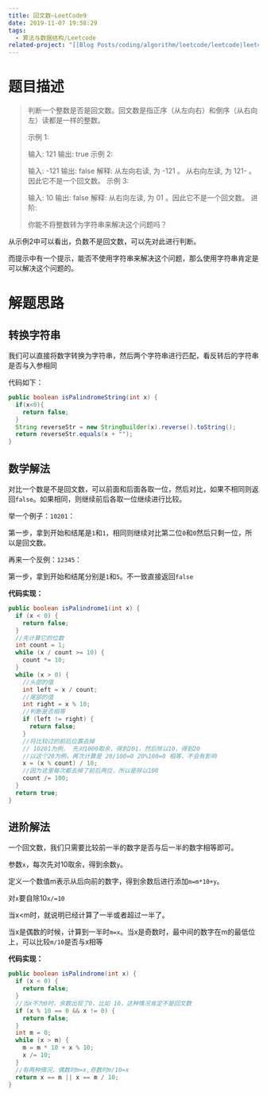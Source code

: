 ```yaml
---
title: 回文数—LeetCode9
date: 2019-11-07 19:58:29
tags:
  - 算法与数据结构/Leetcode
related-project: "[[Blog Posts/coding/algorithm/leetcode/leetcode|leetcode]]"
---
```


# 题目描述

>判断一个整数是否是回文数。回文数是指正序（从左向右）和倒序（从右向左）读都是一样的整数。
>
>示例 1:
>
>输入: 121
>输出: true
>示例 2:
>
>输入: -121
>输出: false
>解释: 从左向右读, 为 -121 。 从右向左读, 为 121- 。因此它不是一个回文数。
>示例 3:
>
>输入: 10
>输出: false
>解释: 从右向左读, 为 01 。因此它不是一个回文数。
>进阶:
>
>你能不将整数转为字符串来解决这个问题吗？
>

从示例2中可以看出，负数不是回文数，可以先对此进行判断。

而提示中有一个提示，能否不使用字符串来解决这个问题，那么使用字符串肯定是可以解决这个问题的。

<!--more-->

# 解题思路

## 转换字符串

我们可以直接将数字转换为字符串，然后两个字符串进行匹配，看反转后的字符串是否与入参相同

代码如下：

```java
public boolean isPalindromeString(int x) {
  if(x<0){
    return false;
  }
  String reverseStr = new StringBuilder(x).reverse().toString();
  return reverseStr.equals(x + "");
}
```

## 数学解法

对比一个数是不是回文数，可以前面和后面各取一位，然后对比，如果不相同则返回`false`。如果相同，则继续前后各取一位继续进行比较。

举一个例子：`10201`：

第一步，拿到开始和结尾是`1`和`1`，相同则继续对比第二位`0`和`0`然后只剩一位，所以是回文数。

再来一个反例：`12345`：

第一步，拿到开始和结尾分别是`1`和`5`。不一致直接返回`false`

**代码实现：**

```java
public boolean isPalindrome1(int x) {
  if (x < 0) {
    return false;
  }
  //先计算它的位数
  int count = 1;
  while (x / count >= 10) {
    count *= 10;
  }
  while (x > 0) {
    //头部的值
    int left = x / count;
    //尾部的值
    int right = x % 10;
    //判断是否相等
    if (left != right) {
      return false;
    }
    //将比较过的前后位置去掉
    // 10201为例， 先对1000取余，得到201，然后除以10，得到20
    //以这个20为例，再次计算是 20/100=0 20%100=0 相等，不会有影响
    x = (x % count) / 10;
    //因为这里每次都去掉了前后两位，所以是除以100
    count /= 100;
  }
  return true;
}
```

## 进阶解法

一个回文数，我们只需要比较前一半的数字是否与后一半的数字相等即可。

参数`x`，每次先对10取余，得到余数`y`。

定义一个数值m表示从后向前的数字，得到余数后进行添加`m=m*10+y`。

对`x`要自除10`x/=10`

当x<m时，就说明已经计算了一半或者超过一半了。

当x是偶数的时候，计算到一半时`m=x`。当x是奇数时，最中间的数字在m的最低位上，可以比较`m/10`是否与x相等

**代码实现：**

```java
public boolean isPalindrome(int x) {
  if (x < 0) {
    return false;
  }
  //当x不为0时，余数出现了0，比如 10，这种情况肯定不是回文数
  if (x % 10 == 0 && x != 0) {
    return false;
  }
  int m = 0;
  while (x > m) {
    m = m * 10 + x % 10;
    x /= 10;
  }
  //有两种情况，偶数时m=x,奇数时m/10=x
  return x == m || x == m / 10;
}
```

